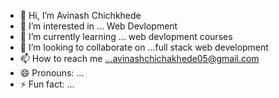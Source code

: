 - 👋 Hi, I’m Avinash Chichkhede
- 👀 I’m interested in ... Web Devlopment
- 🌱 I’m currently learning ... web devlopment courses
- 💞️ I’m looking to collaborate on ...full stack web development
- 📫 How to reach me ...avinashchichakhede05@gmail.com
- 😄 Pronouns: ...
- ⚡ Fun fact: ...

<!---
avinash0509/avinash0509 is a ✨ special ✨ repository because its `README.md` (this file) appears on your GitHub profile.
You can click the Preview link to take a look at your changes.
--->
